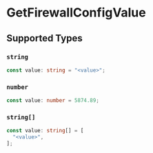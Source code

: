 # GetFirewallConfigValue


## Supported Types

### `string`

```typescript
const value: string = "<value>";
```

### `number`

```typescript
const value: number = 5874.89;
```

### `string[]`

```typescript
const value: string[] = [
  "<value>",
];
```

